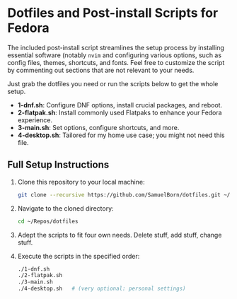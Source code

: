# Dotfiles and Post-install Scripts for Fedora

The included post-install script streamlines the setup process by installing essential software (notably `nvim` and configuring various options, such as config files, themes, shortcuts, and fonts.
Feel free to customize the script by commenting out sections that are not relevant to your needs.

Just grab the dotfiles you need or run the scripts below to get the whole setup.

- **1-dnf.sh**: Configure DNF options, install crucial packages, and reboot.
- **2-flatpak.sh**: Install commonly used Flatpaks to enhance your Fedora experience.
- **3-main.sh**: Set options, configure shortcuts, and more.
- **4-desktop.sh**: Tailored for my home use case; you might not need this file.

## Full Setup Instructions

1. Clone this repository to your local machine:

   ```bash
   git clone --recursive https://github.com/SamuelBorn/dotfiles.git ~/Repos/dotfiles
   ```

1. Navigate to the cloned directory:

   ```bash
   cd ~/Repos/dotfiles
   ```

1. Adept the scripts to fit four own needs. Delete stuff, add stuff, change stuff.

1. Execute the scripts in the specified order:

   ```bash
   ./1-dnf.sh
   ./2-flatpak.sh
   ./3-main.sh
   ./4-desktop.sh   # (very optional: personal settings)
   ```
